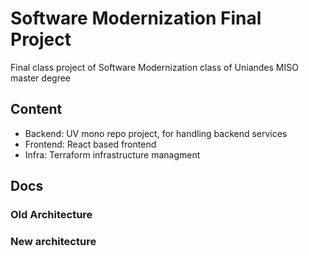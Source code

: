 # Software Modernization Final Project

Final class project of Software Modernization class of Uniandes MISO master degree

## Content
- Backend: UV mono repo project, for handling backend services
- Frontend: React based frontend
- Infra: Terraform infrastructure managment


## Docs

### Old Architecture


### New architecture


